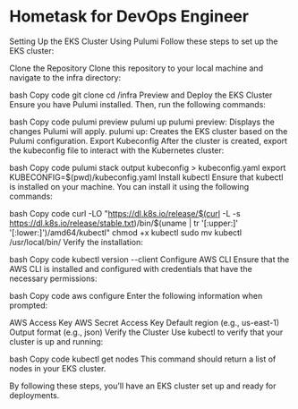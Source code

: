 # Hometask for DevOps Engineer

Setting Up the EKS Cluster Using Pulumi
Follow these steps to set up the EKS cluster:

Clone the Repository
Clone this repository to your local machine and navigate to the infra directory:

bash
Copy code
git clone <repository-url>
cd <repository-folder>/infra
Preview and Deploy the EKS Cluster
Ensure you have Pulumi installed. Then, run the following commands:

bash
Copy code
pulumi preview
pulumi up
pulumi preview: Displays the changes Pulumi will apply.
pulumi up: Creates the EKS cluster based on the Pulumi configuration.
Export Kubeconfig
After the cluster is created, export the kubeconfig file to interact with the Kubernetes cluster:

bash
Copy code
pulumi stack output kubeconfig > kubeconfig.yaml
export KUBECONFIG=$(pwd)/kubeconfig.yaml
Install kubectl
Ensure that kubectl is installed on your machine. You can install it using the following commands:

bash
Copy code
curl -LO "https://dl.k8s.io/release/$(curl -L -s https://dl.k8s.io/release/stable.txt)/bin/$(uname | tr '[:upper:]' '[:lower:]')/amd64/kubectl"
chmod +x kubectl
sudo mv kubectl /usr/local/bin/
Verify the installation:

bash
Copy code
kubectl version --client
Configure AWS CLI
Ensure that the AWS CLI is installed and configured with credentials that have the necessary permissions:

bash
Copy code
aws configure
Enter the following information when prompted:

AWS Access Key
AWS Secret Access Key
Default region (e.g., us-east-1)
Output format (e.g., json)
Verify the Cluster
Use kubectl to verify that your cluster is up and running:

bash
Copy code
kubectl get nodes
This command should return a list of nodes in your EKS cluster.

By following these steps, you’ll have an EKS cluster set up and ready for deployments.

